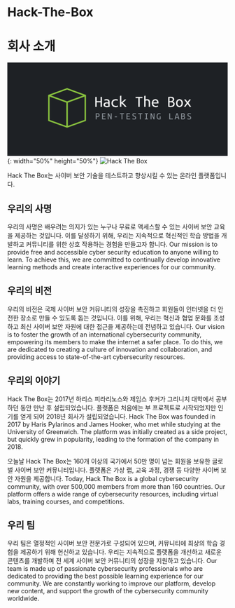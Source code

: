 # Hack-The-Box

# 회사 소개

![GitHub Logo](/images/Hack-The-Box-logo.png){: width="50%" height="50%"}
![Hack The Box](https://www.hackthebox.com/wp-content/uploads/2021/09/HTB-Logo-2021.png)

Hack The Box는 사이버 보안 기술을 테스트하고 향상시킬 수 있는 온라인 플랫폼입니다.

## 우리의 사명

우리의 사명은 배우려는 의지가 있는 누구나 무료로 액세스할 수 있는 사이버 보안 교육을 제공하는 것입니다. 이를 달성하기 위해, 우리는 지속적으로 혁신적인 학습 방법을 개발하고 커뮤니티를 위한 상호 작용하는 경험을 만들고자 합니다.
Our mission is to provide free and accessible cyber security education to anyone willing to learn. To achieve this, we are committed to continually develop innovative learning methods and create interactive experiences for our community.

## 우리의 비전

우리의 비전은 국제 사이버 보안 커뮤니티의 성장을 촉진하고 회원들이 인터넷을 더 안전한 장소로 만들 수 있도록 돕는 것입니다. 이를 위해, 우리는 혁신과 협업 문화를 조성하고 최신 사이버 보안 자원에 대한 접근을 제공하는데 전념하고 있습니다.
Our vision is to foster the growth of an international cybersecurity community, empowering its members to make the internet a safer place. To do this, we are dedicated to creating a culture of innovation and collaboration, and providing access to state-of-the-art cybersecurity resources.

## 우리의 이야기

Hack The Box는 2017년 하리스 피라리노스와 제임스 후커가 그리니치 대학에서 공부하던 동안 만난 후 설립되었습니다. 플랫폼은 처음에는 부 프로젝트로 시작되었지만 인기를 얻게 되어 2018년 회사가 설립되었습니다.
Hack The Box was founded in 2017 by Haris Pylarinos and James Hooker, who met while studying at the University of Greenwich. The platform was initially created as a side project, but quickly grew in popularity, leading to the formation of the company in 2018.

오늘날 Hack The Box는 160개 이상의 국가에서 50만 명이 넘는 회원을 보유한 글로벌 사이버 보안 커뮤니티입니다. 플랫폼은 가상 랩, 교육 과정, 경쟁 등 다양한 사이버 보안 자원을 제공합니다.
Today, Hack The Box is a global cybersecurity community, with over 500,000 members from more than 160 countries. Our platform offers a wide range of cybersecurity resources, including virtual labs, training courses, and competitions.

## 우리 팀

우리 팀은 열정적인 사이버 보안 전문가로 구성되어 있으며, 커뮤니티에 최상의 학습 경험을 제공하기 위해 헌신하고 있습니다. 우리는 지속적으로 플랫폼을 개선하고 새로운 콘텐츠를 개발하며 전 세계 사이버 보안 커뮤니티의 성장을 지원하고 있습니다.
Our team is made up of passionate cybersecurity professionals who are dedicated to providing the best possible learning experience for our community. We are constantly working to improve our platform, develop new content, and support the growth of the cybersecurity community worldwide.

